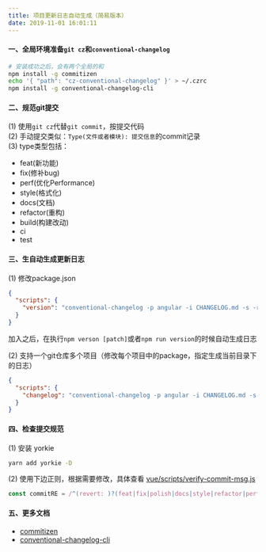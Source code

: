 ```yaml
---
title: 项目更新日志自动生成（简易版本）
date: 2019-11-01 16:01:11
---
```

#### 一、全局环境准备`git cz`和`conventional-changelog`
```bash
# 安装成功之后，会有两个全局的和
npm install -g commitizen
echo '{ "path": "cz-conventional-changelog" }' > ~/.czrc
npm install -g conventional-changelog-cli
```

#### 二、规范git提交
(1) 使用`git cz`代替`git commit`，按提交代码  
(2) 手动提交类似：`Type(文件或者模块): 提交信息`的commit记录  
(3) type类型包括：
- feat(新功能)
- fix(修补bug)
- perf(优化Performance)
- style(格式化)
- docs(文档)
- refactor(重构)
- build(构建改动)
- ci
- test

#### 三、生自动生成更新日志
(1) 修改package.json
```json
{
  "scripts": {
    "version": "conventional-changelog -p angular -i CHANGELOG.md -s -r 0 && git add CHANGELOG.md"
  }
}
```
加入之后，在执行`npm verson [patch]`或者`npm run version`的时候自动生成日志

(2) 支持一个git仓库多个项目（修改每个项目中的package，指定生成当前目录下的日志）

```json
{
  "scripts": {
    "changelog": "conventional-changelog -p angular -i CHANGELOG.md -s -r 0  --commit-path '.'"
  }
}
```

#### 四、检查提交规范
(1) 安装 yorkie
```bash
yarn add yorkie -D
```
(2) 使用下边正则，根据需要修改，具体查看 [vue/scripts/verify-commit-msg.js](https://github.com/vuejs/vue/blob/dev/scripts/verify-commit-msg.js)
```js
const commitRE = /^(revert: )?(feat|fix|polish|docs|style|refactor|perf|test|workflow|ci|chore|types|build)(\(.+\))?: .{1,50}/
```

#### 五、更多文档
- [commitizen](https://github.com/commitizen/cz-cli)
- [conventional-changelog-cli](https://github.com/conventional-changelog-archived-repos/conventional-changelog-cli)

  